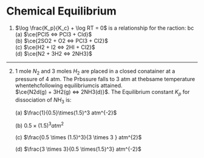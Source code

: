 # Chemical Equilibrium


1. $\log \frac{K_p}{K_c} + \log RT = 0$ is a relationship for the raction: bc
    (a) $\ce{PCl5 <=> PCl3 + Cld}$  
    (b) $\ce{2SO2 + O2  <=> PCl3 + Cl2}$  
    (c) $\ce{H2 + I2   <=> 2HI + Cl2}$  
    (d) $\ce{N2 + 3H2  <=> 2NH3}$  

---
2. 1 mole $N_2$ and 3 moles $H_2$ are placed in a closed conatainer at a pressure of 4 atm. The Prbssure falls to 3 atm at thebsame temperature whentehcfollowing equilibriumcis attained.  
$\ce{N2d(g) + 3H2(g) <=> 2NH3(d)}$.
The Equilibrium constant $K_p$ for dissociation of $NH_3$ is:   

    (a) $\frac{1}{0.5}\times(1.5)^3 atm^{-2}$  

    (b) $0.5 \times (1.5)^3 atm^{2}$     

    (c) $\frac{0.5 \times (1.5)^3}{3 \times 3 } atm^{2}$    

    (d) $\frac{3 \times 3}{0.5 \times(1.5)^3} atm^{-2}$